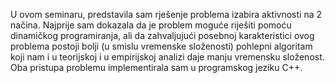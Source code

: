 U ovom seminaru, predstavila sam rješenje problema izabira aktivnosti na 2 načina. 
Najprije sam dokazala da je problem moguće riješiti pomoću dinamičkog programiranja, ali da zahvaljujući posebnoj karakteristici ovog 
problema postoji bolji (u smislu vremenske složenosti) pohlepni algoritam koji nam i u teorijskoj i u empirijskoj analizi daje manju vremensku složenost.
Oba pristupa problemu implementirala sam u programskog jeziku C++.
